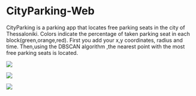 # CityParking-Web
CityParking is a parking app that locates free parking seats in the city of Thessaloniki. Colors indicate the percentage of taken parking seat in each block(green,orange,red).
First you add your x,y coordinates, radius and time.
Then,using the DBSCAN algorithm ,the nearest point with the most free parking seats is located.


![](https://i.imgur.com/vEV02Mi.jpg ) 

![](https://i.imgur.com/NoHooTt.jpg )

![](https://i.imgur.com/Qe1XVA3.jpg )

